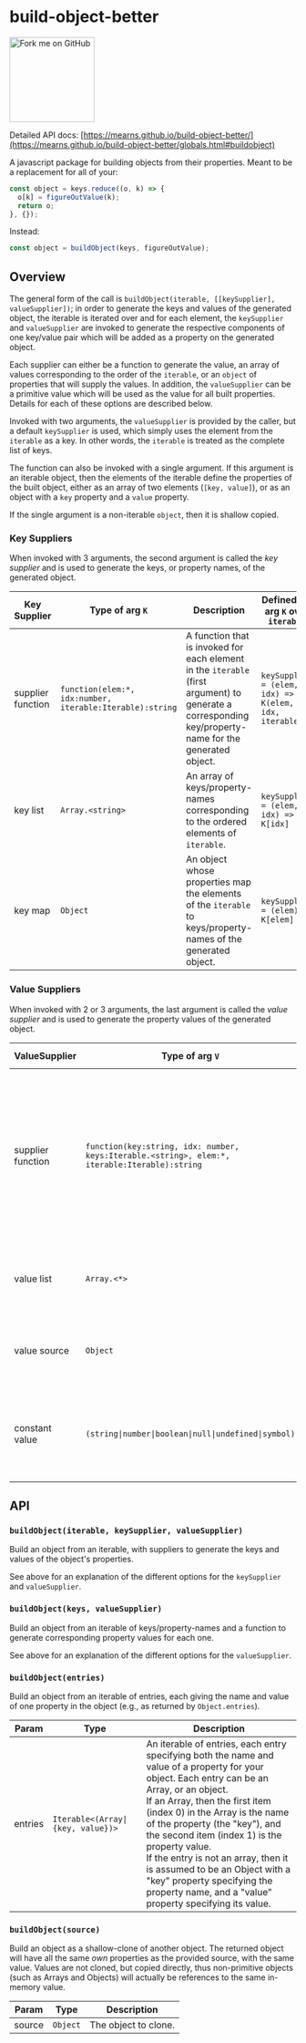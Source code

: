 # build-object-better

<a href="https://github.com/you"><img width="149" height="149" src="https://github.blog/wp-content/uploads/2008/12/forkme_right_white_ffffff.png?resize=149%2C149" class="attachment-full size-full" alt="Fork me on GitHub" data-recalc-dims="1"></a>

Detailed API docs: [https://mearns.github.io/build-object-better/](https://mearns.github.io/build-object-better/globals.html#buildobject)

A javascript package for building objects from their properties. Meant to be a replacement for all of your:

```javascript
const object = keys.reduce((o, k) => {
  o[k] = figureOutValue(k);
  return o;
}, {});
```

Instead:

```javascript
const object = buildObject(keys, figureOutValue);
```

## Overview

The general form of the call is `buildObject(iterable, [[keySupplier], valueSupplier])`; in order to generate
the keys and values of the generated object, the iterable is iterated over and for each element, the `keySupplier`
and `valueSupplier` are invoked to generate the respective components of one key/value pair which will be
added as a property on the generated object.

Each supplier can either be a function to generate the value, an array of values corresponding to the order
of the `iterable`, or an `object` of properties that will supply the values. In addition, the `valueSupplier`
can be a primitive value which will be used as the value for all built properties. Details for each of these
options are described below.

Invoked with two arguments, the `valueSupplier` is provided by the caller, but a default `keySupplier` is used,
which simply uses the element from the `iterable` as a key. In other words, the `iterable` is treated as the
complete list of keys.

The function can also be invoked with a single argument. If this argument is an iterable object,
then the elements of the iterable define the properties of the built object, either as an array of two
elements (`[key, value]`), or as an object with a `key` property and a `value` property.

If the single argument is a non-iterable `object`, then it is shallow copied.

### Key Suppliers

When invoked with 3 arguments, the second argument is called the _key supplier_ and is used to generate
the keys, or property names, of the generated object.

| Key Supplier      | Type of arg `K`                                                      | Description                                                                                                                                            | Defined for arg `K` over `iterable`                   |
| ----------------- | -------------------------------------------------------------------- | ------------------------------------------------------------------------------------------------------------------------------------------------------ | ----------------------------------------------------- |
| supplier function | <code>function(elem:\*, idx:number, iterable:Iterable):string</code> | A function that is invoked for each element in the `iterable` (first argument) to generate a corresponding key/property-name for the generated object. | `keySupplier = (elem, idx) => K(elem, idx, iterable)` |
| key list          | <code>Array.&lt;string&gt;</code>                                    | An array of keys/property-names corresponding to the ordered elements of `iterable`.                                                                   | `keySupplier = (elem, idx) => K[idx]`                 |
| key map           | <code>Object</code>                                                  | An object whose properties map the elements of the `iterable` to keys/property-names of the generated object.                                          | `keySupplier = (elem) => K[elem]`                     |

### Value Suppliers

When invoked with 2 or 3 arguments, the last argument is called the _value supplier_ and is used to generate
the property values of the generated object.

| ValueSupplier     | Type of arg `V`                                                                                                 | Description                                                                                                                                                                            | Defined for arg `V` over `iterable`                                                                                                       |
| ----------------- | --------------------------------------------------------------------------------------------------------------- | -------------------------------------------------------------------------------------------------------------------------------------------------------------------------------------- | ----------------------------------------------------------------------------------------------------------------------------------------- |
| supplier function | <code>function(key:string, idx: number, keys:Iterable.&lt;string&gt;, elem:\*, iterable:Iterable):string</code> | A function that is invoked for each element in the `iterable` (first argument), along with the corresponding key, to generate a corresponding property value for the generated object. | `valueSupplier = (elem, idx) => V(/* key */ keySupplier(elem, idx, iterable), idx, /* keys */ iterable.map(keySupplier), elem, iterable)` |
| value list        | <code>Array.&lt;\*&gt;</code>                                                                                   | An array of values corresponding to the ordered elements of `iterable`.                                                                                                                | `valueSupplier = (elem, idx) => V[idx]`                                                                                                   |
| value source      | <code>Object</code>                                                                                             | An object from which properties named by the keys will be copied.                                                                                                                      | `valueSupplier = (elem, idx) => V[keySupplier(elem, idx, iterable)]`                                                                      |
| constant value    | <code>(string\|number\|boolean\|null\|undefined\|symbol)</code>                                                 | A fixed value that will be used as the value for all properties installed on the build object                                                                                          | `valueSupplier = () => V`                                                                                                                 |

## API

### `buildObject(iterable, keySupplier, valueSupplier)`

Build an object from an iterable, with suppliers to generate the keys and values of the object's properties.

See above for an explanation of the different options for the `keySupplier` and `valueSupplier`.

### `buildObject(keys, valueSupplier)`

Build an object from an iterable of keys/property-names and a function to generate corresponding property values for each one.

See above for an explanation of the different options for the `valueSupplier`.

### `buildObject(entries)`

Build an object from an iterable of entries, each giving the name and value of one property in the object (e.g., as returned by `Object.entries`).

| Param   | Type                                               | Description                                                                                                                                                                                                                                                                                                                                                                                                                                                                      |
| ------- | -------------------------------------------------- | -------------------------------------------------------------------------------------------------------------------------------------------------------------------------------------------------------------------------------------------------------------------------------------------------------------------------------------------------------------------------------------------------------------------------------------------------------------------------------- |
| entries | <code>Iterable&lt;(Array\|{key, value})&gt;</code> | An iterable of entries, each entry specifying both the name and value of a property for your object. Each entry can be an Array, or an object.<br />If an Array, then the first item (index 0) in the Array is the name of the property (the "key"), and the second item (index 1) is the property value.<br />If the entry is not an array, then it is assumed to be an Object with a "key" property specifying the property name, and a "value" property specifying its value. |

### `buildObject(source)`

Build an object as a shallow-clone of another object. The returned object will have all the same _own_ properties as the provided
source, with the same value. Values are not cloned, but copied directly, thus non-primitive objects (such as Arrays and Objects)
will actually be references to the same in-memory value.

| Param  | Type                | Description          |
| ------ | ------------------- | -------------------- |
| source | <code>Object</code> | The object to clone. |
